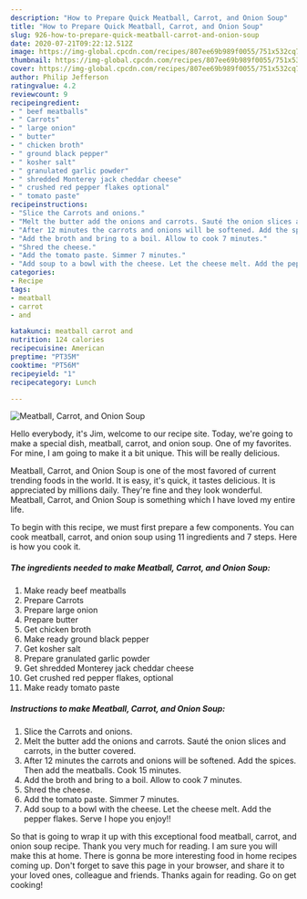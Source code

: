 ```yaml
---
description: "How to Prepare Quick Meatball, Carrot, and Onion Soup"
title: "How to Prepare Quick Meatball, Carrot, and Onion Soup"
slug: 926-how-to-prepare-quick-meatball-carrot-and-onion-soup
date: 2020-07-21T09:22:12.512Z
image: https://img-global.cpcdn.com/recipes/807ee69b989f0055/751x532cq70/meatball-carrot-and-onion-soup-recipe-main-photo.jpg
thumbnail: https://img-global.cpcdn.com/recipes/807ee69b989f0055/751x532cq70/meatball-carrot-and-onion-soup-recipe-main-photo.jpg
cover: https://img-global.cpcdn.com/recipes/807ee69b989f0055/751x532cq70/meatball-carrot-and-onion-soup-recipe-main-photo.jpg
author: Philip Jefferson
ratingvalue: 4.2
reviewcount: 9
recipeingredient:
- " beef meatballs"
- " Carrots"
- " large onion"
- " butter"
- " chicken broth"
- " ground black pepper"
- " kosher salt"
- " granulated garlic powder"
- " shredded Monterey jack cheddar cheese"
- " crushed red pepper flakes optional"
- " tomato paste"
recipeinstructions:
- "Slice the Carrots and onions."
- "Melt the butter add the onions and carrots. Sauté the onion slices and carrots, in the butter covered."
- "After 12 minutes the carrots and onions will be softened. Add the spices. Then add the meatballs. Cook 15 minutes."
- "Add the broth and bring to a boil. Allow to cook 7 minutes."
- "Shred the cheese."
- "Add the tomato paste. Simmer 7 minutes."
- "Add soup to a bowl with the cheese. Let the cheese melt. Add the pepper flakes. Serve I hope you enjoy!!"
categories:
- Recipe
tags:
- meatball
- carrot
- and

katakunci: meatball carrot and 
nutrition: 124 calories
recipecuisine: American
preptime: "PT35M"
cooktime: "PT56M"
recipeyield: "1"
recipecategory: Lunch

---
```



![Meatball, Carrot, and Onion Soup](https://img-global.cpcdn.com/recipes/807ee69b989f0055/751x532cq70/meatball-carrot-and-onion-soup-recipe-main-photo.jpg)

Hello everybody, it's Jim, welcome to our recipe site. Today, we're going to make a special dish, meatball, carrot, and onion soup. One of my favorites. For mine, I am going to make it a bit unique. This will be really delicious.

Meatball, Carrot, and Onion Soup is one of the most favored of current trending foods in the world. It is easy, it's quick, it tastes delicious. It is appreciated by millions daily. They're fine and they look wonderful. Meatball, Carrot, and Onion Soup is something which I have loved my entire life.




To begin with this recipe, we must first prepare a few components. You can cook meatball, carrot, and onion soup using 11 ingredients and 7 steps. Here is how you cook it.

<!--inarticleads1-->

##### The ingredients needed to make Meatball, Carrot, and Onion Soup:

1. Make ready  beef meatballs
1. Prepare  Carrots
1. Prepare  large onion
1. Prepare  butter
1. Get  chicken broth
1. Make ready  ground black pepper
1. Get  kosher salt
1. Prepare  granulated garlic powder
1. Get  shredded Monterey jack cheddar cheese
1. Get  crushed red pepper flakes, optional
1. Make ready  tomato paste




<!--inarticleads2-->

##### Instructions to make Meatball, Carrot, and Onion Soup:

1. Slice the Carrots and onions.
1. Melt the butter add the onions and carrots. Sauté the onion slices and carrots, in the butter covered.
1. After 12 minutes the carrots and onions will be softened. Add the spices. Then add the meatballs. Cook 15 minutes.
1. Add the broth and bring to a boil. Allow to cook 7 minutes.
1. Shred the cheese.
1. Add the tomato paste. Simmer 7 minutes.
1. Add soup to a bowl with the cheese. Let the cheese melt. Add the pepper flakes. Serve I hope you enjoy!!




So that is going to wrap it up with this exceptional food meatball, carrot, and onion soup recipe. Thank you very much for reading. I am sure you will make this at home. There is gonna be more interesting food in home recipes coming up. Don't forget to save this page in your browser, and share it to your loved ones, colleague and friends. Thanks again for reading. Go on get cooking!

